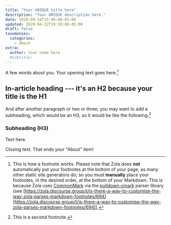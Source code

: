 ```yaml
---
title: "Your UNIQUE title here"
description: "Your UNIQUE description here."
date: 2018-09-14T15:00:00-05:00
updated: 2020-04-22T19:30:00-05:00
draft: false
taxomonies:
  categories:
    - About
extra:
  author: Your name here
  #subtitle:
---
```


A few words about you.  Your opening text goes here.[^footnoteEx1]

## In-article heading --- it's an H2 because your title is the H1

And after another paragraph or two or three, you may want to add a subheading, which would be an H3, so it would be like the following.[^footnoteEx2]

### Subheading (H3)

Text here.

Closing text. That ends your "About" item!

[^footnoteEx1]: This is how a footnote works. Please note that Zola does **not** automatically put your footnotes at the bottom of your page, as many other static site generators do; so you must **manually** place your footnotes, in the desired order, at the bottom of your Markdown. This is because Zola uses [CommonMark](https://commonmark.org/) via the [pulldown-cmark](https://github.com/raphlinus/pulldown-cmark) parser library (see [https://zola.discourse.group/t/is-there-a-way-to-customise-the-way-zola-parses-markdown-footnotes/694](https://zola.discourse.group/t/is-there-a-way-to-customise-the-way-zola-parses-markdown-footnotes/694)).

[^footnoteEx2]: This is a second footnote.
